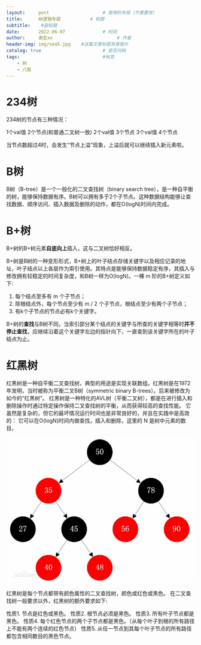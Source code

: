 ```yaml
---
layout:     post   				    # 使用的布局（不需要改）
title:      树逻辑专题			# 标题 
subtitle:    #副标题
date:       2022-06-07 				# 时间
author:     谢玄xx						# 作者
header-img: img/sea5.jpg 	#这篇文章标题背景图片
catalog: true 						# 是否归档
tags:								#标签
    - 树
    - 八股
---
```



# 234树

234树的节点有三种情况：

1个val值  2个节点(和普通二叉树一致)
2个val值  3个节点
3个val值  4个节点

当节点数超过4时，会发生“节点上溢”现象，上溢后就可以继续插入新元素啦。

# B树

B树（B-tree）是一个一般化的二叉查找树（binary search tree），是一种自平衡的树，能够保持数据有序。B树可以拥有多于2个子节点。这种数据结构能够让查找数据、顺序访问、插入数据及删除的动作，都在O(logN)时间内完成。  

# B+树

B+树的B+树元素**自底向上**插入，这与二叉树恰好相反。

B+树是B树的一种变形形式，B+树上的叶子结点存储关键字以及相应记录的地址，叶子结点以上各层作为索引使用。其特点是能够保持数据稳定有序，其插入与修改拥有较稳定的时间复杂度，和B树一样为O(logN)。一棵 m 阶的B+树定义如下: 
1. 每个结点至多有 m 个子节点；  
2. 除根结点外，每个节点至少有 m / 2 个子节点，根结点至少有两个子节点；
3. 有k个子节点的节点必有k个关键字。  

B+树的**查找**与B树不同，当索引部分某个结点的关键字与所查的关键字相等时**并不停止查找**，应继续沿着这个关键字左边的指针向下，一直查到该关键字所在的叶子结点为止。

# 红黑树

红黑树是一种自平衡二叉查找树，典型的用途是实现关联数组。红黑树是在1972年发明，当时被称为平衡二叉B树（symmetric binary B-trees）。后来被修改为如今的“红黑树”。
红黑树是一种特化的AVL树（平衡二叉树），都是在进行插入和删除操作时通过特定操作保持二叉查找树的平衡，从而获得较高的查找性能。 
它虽然是复杂的，但它的最坏情况运行时间也是非常良好的，并且在实践中是高效的： 它可以在O(logN)时间内做查找，插入和删除，这里的 N 是树中元素的数目。

![](https://raw.githubusercontent.com/xie96808/xie96808.github.io/master/img/RBtree.PNG)

红黑树是每个节点都带有颜色属性的二叉查找树，颜色或红色或黑色。 在二叉查找树一般要求以外，红黑树的额外要求如下:  

性质1. 节点是红色或黑色。 
性质2. 根节点必须是黑色。 
性质3. 所有叶子节点都是黑色。
性质4. 每个红色节点的两个子节点都是黑色。（从每个叶子到根的所有路径上不能有两个连续的红色节点）
性质5. 从任一节点到其每个叶子节点的所有路径都包含相同数目的黑色节点。
